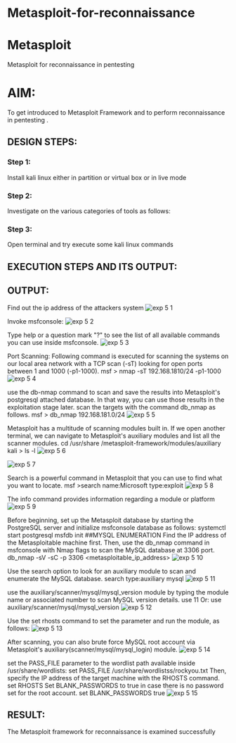 # Metasploit-for-reconnaissance
# Metasploit
Metasploit for reconnaissance in pentesting

# AIM:

To get introduced to Metasploit Framework and to  perform reconnaissance  in pentesting .

## DESIGN STEPS:

### Step 1:

Install kali linux either in partition or virtual box or in live mode

### Step 2:

Investigate on the various categories of tools as follows:

### Step 3:

Open terminal and try execute some kali linux commands

## EXECUTION STEPS AND ITS OUTPUT:
## OUTPUT:
Find out the ip address of the attackers system
![exp 5 1](https://github.com/keerthanaa10/Metasploit-for-reconnaissance/assets/132996371/48c327b9-c239-4e8a-8a0d-8ffdd48c1d2e)

Invoke msfconsole:
![exp 5 2](https://github.com/keerthanaa10/Metasploit-for-reconnaissance/assets/132996371/c0fa6b72-aa6c-491b-b4a4-d167d0dda6c8)

Type help or a question mark "?" to see the list of all available commands you can use inside msfconsole.
![exp 5 3](https://github.com/keerthanaa10/Metasploit-for-reconnaissance/assets/132996371/c8509d44-93b3-459e-8170-c583309320c8)

Port Scanning: Following command is executed for scanning the systems on our local area network with a TCP scan (-sT) looking for open ports between 1 and 1000 (-p1-1000). msf > nmap -sT 192.168.1810/24 -p1-1000
![exp 5 4](https://github.com/keerthanaa10/Metasploit-for-reconnaissance/assets/132996371/cf26b65f-b0c0-4ebb-a40f-7023e9389a12)

use the db-nmap command to scan and save the results into Metasploit's postgresql attached database. In that way, you can use those results in the exploitation stage later.
scan the targets with the command db_nmap as follows. msf > db_nmap 192.168.181.0/24
![exp 5 5](https://github.com/keerthanaa10/Metasploit-for-reconnaissance/assets/132996371/1c0c52b2-21af-4a13-8ed8-20bd18352bc9)

Metasploit has a multitude of scanning modules built in. If we open another terminal, we can navigate to Metasploit's auxiliary modules and list all the scanner modules. cd /usr/share /metasploit-framework/modules/auxiliary kali > ls -l
![exp 5 6](https://github.com/keerthanaa10/Metasploit-for-reconnaissance/assets/132996371/0311539e-adf5-41f7-a521-ffd6d6ad0833)

![exp 5 7](https://github.com/keerthanaa10/Metasploit-for-reconnaissance/assets/132996371/f06ffa29-035d-4003-b996-3e8f7804a419)

Search is a powerful command in Metasploit that you can use to find what you want to locate. msf >search name:Microsoft type:exploit
![exp 5 8](https://github.com/keerthanaa10/Metasploit-for-reconnaissance/assets/132996371/56cd3041-6816-4fd4-b0b7-0f84148cae35)

The info command provides information regarding a module or platform
![exp 5 9](https://github.com/keerthanaa10/Metasploit-for-reconnaissance/assets/132996371/65f53018-0b2b-4ad6-9091-25dd8f40a509)

Before beginning, set up the Metasploit database by starting the PostgreSQL server and initialize msfconsole database as follows: systemctl start postgresql msfdb init ##MYSQL ENUMERATION Find the IP address of the Metasploitable machine first. Then, use the db_nmap command in msfconsole with Nmap flags to scan the MySQL database at 3306 port. db_nmap -sV -sC -p 3306 <metasploitable_ip_address>
![exp 5 10](https://github.com/keerthanaa10/Metasploit-for-reconnaissance/assets/132996371/ede02c64-bf75-45d6-a2d5-027552bffc00)

Use the search option to look for an auxiliary module to scan and enumerate the MySQL database. search type:auxiliary mysql
![exp 5 11](https://github.com/keerthanaa10/Metasploit-for-reconnaissance/assets/132996371/55d8a848-9f08-40f2-a88c-4a776c5322ad)

use the auxiliary/scanner/mysql/mysql_version module by typing the module name or associated number to scan MySQL version details. use 11 Or: use auxiliary/scanner/mysql/mysql_version
![exp 5 12](https://github.com/keerthanaa10/Metasploit-for-reconnaissance/assets/132996371/d5dbf9ea-4684-4778-8928-5a712f6d9e85)

Use the set rhosts command to set the parameter and run the module, as follows:
![exp 5 13](https://github.com/keerthanaa10/Metasploit-for-reconnaissance/assets/132996371/f43f9842-9f9f-4792-9662-f93ad950ce99)

After scanning, you can also brute force MySQL root account via Metasploit's auxiliary(scanner/mysql/mysql_login) module.
![exp 5 14](https://github.com/keerthanaa10/Metasploit-for-reconnaissance/assets/132996371/575b85a0-9631-40a5-a162-13a9dac81149)

set the PASS_FILE parameter to the wordlist path available inside /usr/share/wordlists: set PASS_FILE /usr/share/wordlistss/rockyou.txt Then, specify the IP address of the target machine with the RHOSTS command. set RHOSTS Set BLANK_PASSWORDS to true in case there is no password set for the root account. set BLANK_PASSWORDS true
![exp 5 15](https://github.com/keerthanaa10/Metasploit-for-reconnaissance/assets/132996371/26c4a92b-d01c-4ebb-ab29-e801e0026e76)


## RESULT:
The Metasploit framework for reconnaissance is  examined successfully
